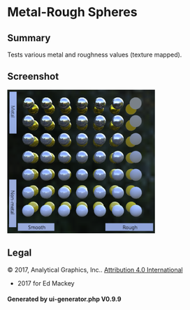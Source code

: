 # Metal-Rough Spheres

## Summary

Tests various metal and roughness values (texture mapped).

## Screenshot

![screenshot](screenshot/screenshot.png)

## Legal

&copy; 2017, Analytical Graphics, Inc.. [Attribution 4.0 International]()

 - 2017 for Ed Mackey

#### Generated by ui-generator.php V0.9.9